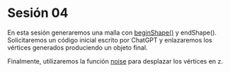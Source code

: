 # Sesión 04 

En esta sesión generaremos una malla con [beginShape()](https://processing.org/reference/beginShape_.html) y endShape(). Solicitaremos un código inicial escrito por ChatGPT y enlazaremos los vértices generados produciendo un objeto final. 

Finalmente, utilizaremos la función [noise](https://processing.org/reference/noise_.html) para desplazar los vértices en z. 